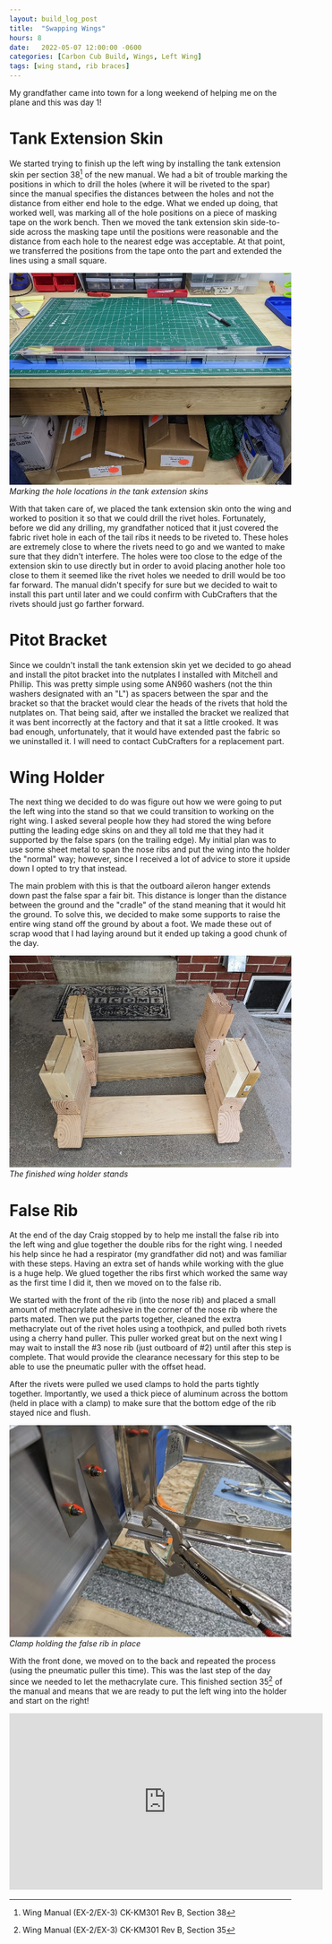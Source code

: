 ```yaml
---
layout: build_log_post
title:  "Swapping Wings"
hours: 8
date:   2022-05-07 12:00:00 -0600
categories: [Carbon Cub Build, Wings, Left Wing]
tags: [wing stand, rib braces]
---
```


My grandfather came into town for a long weekend of helping me on the plane and this was day 1! 

# Tank Extension Skin

We started trying to finish up the left wing by installing the tank extension skin per section 38[^section-38-ref] of the new manual. We had a bit of trouble marking the positions in which to drill the holes (where it will be riveted to the spar) since the manual specifies the distances between the holes and not the distance from either end hole to the edge. What we ended up doing, that worked well, was marking all of the hole positions on a piece of masking tape on the work bench. Then we moved the tank extension skin side-to-side across the masking tape until the positions were reasonable and the distance from each hole to the nearest edge was acceptable. At that point, we transferred the positions from the tape onto the part and extended the lines using a small square.

![Desktop View](/assets/img/posts/2022/2022-05-07-swapping-wings/marking_extension_skin.jpg)
_Marking the hole locations in the tank extension skins_

With that taken care of, we placed the tank extension skin onto the wing and worked to position it so that we could drill the rivet holes. Fortunately, before we did any drilling, my grandfather noticed that it just covered the fabric rivet hole in each of the tail ribs it needs to be riveted to. These holes are extremely close to where the rivets need to go and we wanted to make sure that they didn't interfere. The holes were too close to the edge of the extension skin to use directly but in order to avoid placing another hole too close to them it seemed like the rivet holes we needed to drill would be too far forward. The manual didn't specify for sure but we decided to wait to install this part until later and we could confirm with CubCrafters that the rivets should just go farther forward.

# Pitot Bracket

Since we couldn't install the tank extension skin yet we decided to go ahead and install the pitot bracket into the nutplates I installed with Mitchell and Phillip. This was pretty simple using some AN960 washers (not the thin washers designated with an "L") as spacers between the spar and the bracket so that the bracket would clear the heads of the rivets that hold the nutplates on. That being said, after we installed the bracket we realized that it was bent incorrectly at the factory and that it sat a little crooked. It was bad enough, unfortunately, that it would have extended past the fabric so we uninstalled it. I will need to contact CubCrafters for a replacement part.

# Wing Holder

The next thing we decided to do was figure out how we were going to put the left wing into the stand so that we could transition to working on the right wing. I asked several people how they had stored the wing before putting the leading edge skins on and they all told me that they had it supported by the false spars (on the trailing edge). My initial plan was to use some sheet metal to span the nose ribs and put the wing into the holder the "normal" way; however, since I received a lot of advice to store it upside down I opted to try that instead.

The main problem with this is that the outboard aileron hanger extends down past the false spar a fair bit. This distance is longer than the distance between the ground and the "cradle" of the stand meaning that it would hit the ground. To solve this, we decided to make some supports to raise the entire wing stand off the ground by about a foot. We made these out of scrap wood that I had laying around but it ended up taking a good chunk of the day.

![Desktop View](/assets/img/posts/2022/2022-05-07-swapping-wings/wing_holder_stands.jpg)
_The finished wing holder stands_

# False Rib

At the end of the day Craig stopped by to help me install the false rib into the left wing and glue together the double ribs for the right wing. I needed his help since he had a respirator (my grandfather did not) and was familiar with these steps. Having an extra set of hands while working with the glue is a huge help. We glued together the ribs first which worked the same way as the first time I did it, then we moved on to the false rib.

We started with the front of the rib (into the nose rib) and placed a small amount of methacrylate adhesive in the corner of the nose rib where the parts mated. Then we put the parts together, cleaned the extra methacrylate out of the rivet holes using a toothpick, and pulled both rivets using a cherry hand puller. This puller worked great but on the next wing I may wait to install the #3 nose rib (just outboard of #2) until after this step is complete. That would provide the clearance necessary for this step to be able to use the pneumatic puller with the offset head.

After the rivets were pulled we used clamps to hold the parts tightly together. Importantly, we used a thick piece of aluminum across the bottom (held in place with a clamp) to make sure that the bottom edge of the rib stayed nice and flush.

![Desktop View](/assets/img/posts/2022/2022-05-07-swapping-wings/clamped_rib.jpg)
_Clamp holding the false rib in place_

With the front done, we moved on to the back and repeated the process (using the pneumatic puller this time). This was the last step of the day since we needed to let the methacrylate cure. This finished section 35[^section-35-ref] of the manual and means that we are ready to put the left wing into the holder and start on the right!

<iframe width="560" height="315" src="https://www.youtube.com/embed/b1tm99zfnbs" title="YouTube video player" frameborder="0" allow="accelerometer; autoplay; clipboard-write; encrypted-media; gyroscope; picture-in-picture" allowfullscreen></iframe>

[^section-38-ref]: Wing Manual (EX-2/EX-3) CK-KM301 Rev B, Section 38
[^section-35-ref]: Wing Manual (EX-2/EX-3) CK-KM301 Rev B, Section 35